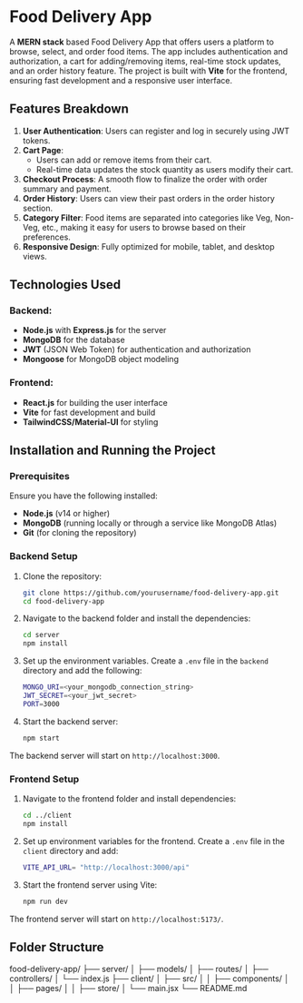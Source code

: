 # Food Delivery App

A **MERN stack** based Food Delivery App that offers users a platform to browse, select, and order food items. The app includes authentication and authorization, a cart for adding/removing items, real-time stock updates, and an order history feature. The project is built with **Vite** for the frontend, ensuring fast development and a responsive user interface.


## Features Breakdown

1. **User Authentication**: Users can register and log in securely using JWT tokens.
2. **Cart Page**: 
   - Users can add or remove items from their cart.
   - Real-time data updates the stock quantity as users modify their cart.
3. **Checkout Process**: A smooth flow to finalize the order with order summary and payment.
4. **Order History**: Users can view their past orders in the order history section.
5. **Category Filter**: Food items are separated into categories like Veg, Non-Veg, etc., making it easy for users to browse based on their preferences.
6. **Responsive Design**: Fully optimized for mobile, tablet, and desktop views.


## Technologies Used

### Backend:
- **Node.js** with **Express.js** for the server
- **MongoDB** for the database
- **JWT** (JSON Web Token) for authentication and authorization
- **Mongoose** for MongoDB object modeling

### Frontend:
- **React.js** for building the user interface
- **Vite** for fast development and build
- **TailwindCSS/Material-UI** for styling

## Installation and Running the Project

### Prerequisites

Ensure you have the following installed:
- **Node.js** (v14 or higher)
- **MongoDB** (running locally or through a service like MongoDB Atlas)
- **Git** (for cloning the repository)

### Backend Setup

1. Clone the repository:

   ```bash
   git clone https://github.com/yourusername/food-delivery-app.git
   cd food-delivery-app
2. Navigate to the backend folder and install the dependencies:

   ```bash
   cd server
   npm install
3. Set up the environment variables. Create a `.env` file in the `backend` directory and add the following:

   ```bash
   MONGO_URI=<your_mongodb_connection_string>
   JWT_SECRET=<your_jwt_secret>
   PORT=3000
4. Start the backend server:

   ```bash
   npm start
The backend server will start on `http://localhost:3000`.

### Frontend Setup

1. Navigate to the frontend folder and install dependencies:

   ```bash
   cd ../client
   npm install
2. Set up environment variables for the frontend. Create a `.env` file in the `client` directory and add:

   ```bash
   VITE_API_URL= "http://localhost:3000/api"
3. Start the frontend server using Vite:

   ```bash
   npm run dev
The frontend server will start on `http://localhost:5173/`.

## Folder Structure

food-delivery-app/
├── server/
│   ├── models/
│   ├── routes/
│   ├── controllers/
│   └── index.js
├── client/
│   ├── src/
│   │   ├── components/
│   │   ├── pages/
│   │   ├── store/
│   └── main.jsx
└── README.md
